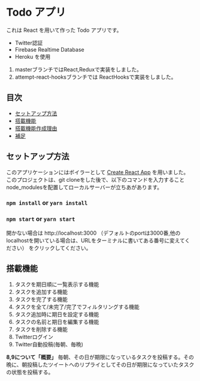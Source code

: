 # Todo アプリ

これは React を用いて作った Todo アプリです。

- Twitter認証
- Firebase Realtime Database
- Heroku
を使用

1. masterブランチではReact,Reduxで実装をしました。
2. attempt-react-hooksブランチでは ReactHooksで実装をしました。

## 目次

- [セットアップ方法](#セットアップ方法)
- [搭載機能](#搭載機能)
- [搭載機能作成理由](#搭載機能作成理由)
- [補足](#補足)

## <a id="セットアップ方法">セットアップ方法</a>

このアプリケーションにはボイラーとして [Create React App](https://github.com/facebook/create-react-app) を用いました。
このプロジェクトは、git cloneをした後で、以下のコマンドを入力することnode_modulesを配置してローカルサーバーが立ちあがあります。

### `npm install`	or `yarn install`
### `npm start` or `yarn start`

開かない場合は http://localhost:3000
（デフォルトのportは3000番,他のlocalhostを開いている場合は、URLをターミナルに書いてある番号に変えてください） をクリックしてください。

## <a id="搭載機能">搭載機能</a>

1. タスクを期日順に一覧表示する機能
2. タスクを追加する機能
3. タスクを完了する機能
4. タスクを全て/未完了/完了でフィルタリングする機能
5. タスク追加時に期日を設定する機能
6. タスクの名前と期日を編集する機能
7. タスクを削除する機能
8. Twitterログイン
9. Twitter自動投稿(毎朝、毎晩)

**8,9について「概要」**
毎朝、その日が期限になっているタスクを投稿する。その晩に、朝投稿したツイートへのリプライとしてその日が期限になっていたタスクの状態を投稿する。
